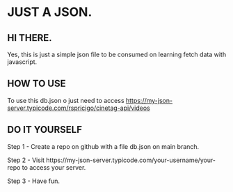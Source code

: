 # JUST A JSON.

## HI THERE.

Yes, this is just a simple json file to be consumed on learning fetch data with javascript.
</p>

## HOW TO USE

To use this db.json o just need to access https://my-json-server.typicode.com/rspricigo/cinetag-api/videos

## DO IT YOURSELF

Step 1 - Create a repo on github with a file db.json on main branch.
</p>
Step 2 - Visit https://my-json-server.typicode.com/your-username/your-repo to access your server.
</p>
Step 3 - Have fun.
</p>
